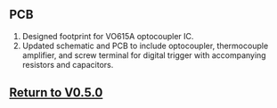 ## PCB
1. Designed footprint for VO615A optocoupler IC.
2. Updated schematic and PCB to include optocoupler, thermocouple amplifier, and screw terminal for digital trigger with accompanying resistors and capacitors.


## [Return to V0.5.0](https://github.com/ARTS-Laboratory/Smart-Penetrometer-with-Edge-Computing-and-Intelligent-Embedded-Systems/edit/main/V0/V0.5/V0.5.0)










